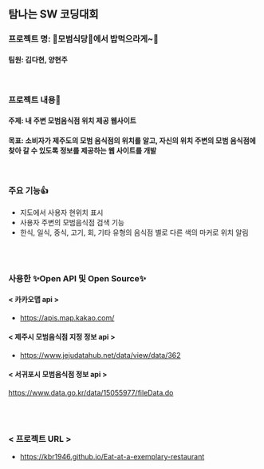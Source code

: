 탐나는 SW 코딩대회
---------------------------------------

### 프로젝트 명: 🍴모범식당🍴에서 밥먹으라게~🍚

#### 팀원:  김다현, 양현주
<br>

### 프로젝트 내용💪

#### 주제: 내 주변 모범음식점 위치 제공 웹사이트
#### 목표: 소비자가 제주도의 모범 음식점의 위치를 알고, 자신의 위치 주변의 모범 음식점에 찾아 갈 수 있도록 정보를 제공하는 웹 사이트를 개발
<br>

### 주요 기능👍
- 지도에서 사용자 현위치 표시
- 사용자 주변의 모범음식점 검색 기능
- 한식, 일식, 중식, 고기, 회, 기타 유형의 음식점 별로 다른 색의 마커로 위치 알림
<br>
<br>

### 사용한 ✨Open API 및 Open Source✨

#### < 카카오맵 api >
- https://apis.map.kakao.com/

#### < 제주시 모범음식점 지정 정보 api >
- https://www.jejudatahub.net/data/view/data/362

#### < 서귀포시 모범음식점 정보 api >
https://www.data.go.kr/data/15055977/fileData.do

<br>
<br>

### < 프로젝트 URL >
- https://kbr1946.github.io/Eat-at-a-exemplary-restaurant
  
